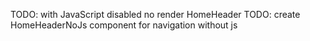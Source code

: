 TODO: with JavaScript disabled no render HomeHeader 
TODO: create HomeHeaderNoJs component for navigation without js